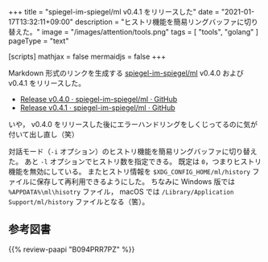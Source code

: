 +++
title = "spiegel-im-spiegel/ml v0.4.1 をリリースした"
date =  "2021-01-17T13:32:11+09:00"
description = "ヒストリ機能を簡易リングバッファに切り替えた。"
image = "/images/attention/tools.png"
tags  = [ "tools", "golang" ]
pageType = "text"

[scripts]
  mathjax = false
  mermaidjs = false
+++

Markdown 形式のリンクを生成する [spiegel-im-spiegel/ml][ml] v0.4.0 および v0.4.1 をリリースした。

- [Release v0.4.0 · spiegel-im-spiegel/ml · GitHub](https://github.com/spiegel-im-spiegel/ml/releases/tag/v0.4.0)
- [Release v0.4.1 · spiegel-im-spiegel/ml · GitHub](https://github.com/spiegel-im-spiegel/ml/releases/tag/v0.4.1)

いや， v0.4.0 をリリースした後にエラーハンドリングをしくじってるのに気が付いて出し直し（笑）

対話モード（`-i` オプション）のヒストリ機能を簡易リングバッファに切り替えた。
あと `-l` オプションでヒストリ数を指定できる。
既定は `0`，つまりヒストリ機能を無効にしている。
またヒストリ情報を `$XDG_CONFIG_HOME/ml/history` ファイルに保存して再利用できるようにした。
ちなみに Windows 版では `%APPDATA%\ml\hisotry` ファイル， macOS では `/Library/Application Support/ml/history` ファイルとなる（筈）。

[ml]: https://github.com/spiegel-im-spiegel/ml "spiegel-im-spiegel/ml: Make Link with Markdown Format"

## 参考図書

{{% review-paapi "B094PRR7PZ" %}} <!-- プログラミング言語Go -->
